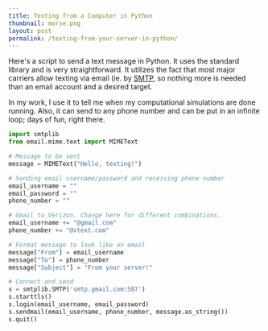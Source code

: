 ```yaml
---
title: Texting from a Computer in Python
thumbnail: morse.png
layout: post
permalink: /texting-from-your-server-in-python/
---
```


Here's a script to send a text message in Python. It uses the standard library and
is very straightforward. It utilizes the fact that most major carriers allow texting
via email (ie. by [SMTP](http://en.wikipedia.org/wiki/Simple_Mail_Transfer_Protocol),
so nothing more is needed than an email account and a desired target.

In my work, I use it to tell me when my computational simulations are done running.
Also, it can send to any phone number and can be put in an infinite loop; days of
fun, right there.

```python
import smtplib
from email.mime.text import MIMEText

# Message to be sent
message = MIMEText("Hello, texting!")

# Sending email username/password and receiving phone number
email_username = ""
email_password = ""
phone_number = ""

# Gmail to Verizon. Change here for different combinations.
email_username += "@gmail.com"
phone_number += "@vtext.com"

# Format message to look like an email
message["From"] = email_username
message["To"] = phone_number
message["Subject"] = "From your server!"

# Connect and send
s = smtplib.SMTP('smtp.gmail.com:587')
s.starttls()
s.login(email_username, email_password)
s.sendmail(email_username, phone_number, message.as_string())
s.quit()
```
